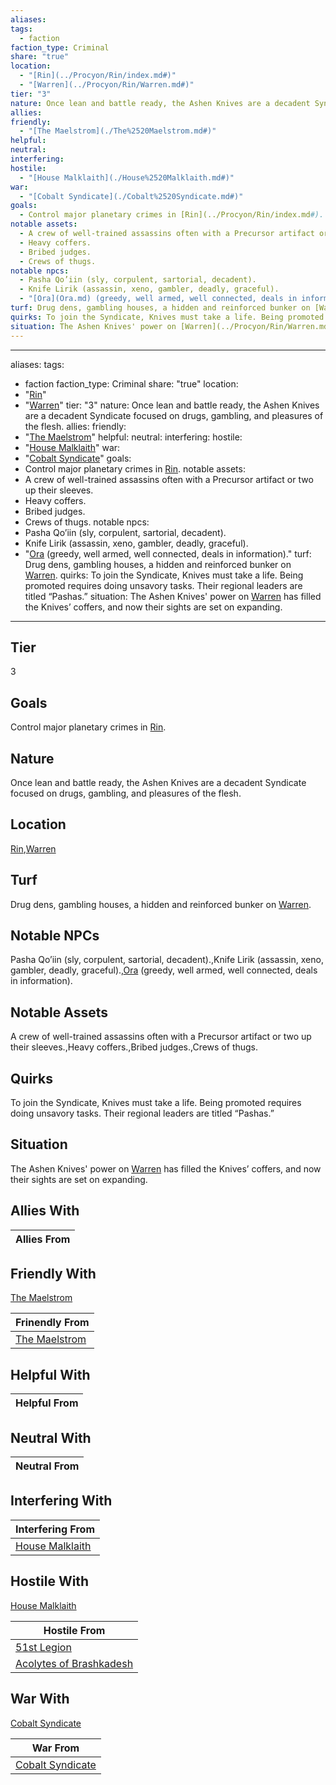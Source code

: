 ```yaml
---
aliases: 
tags:
  - faction
faction_type: Criminal
share: "true"
location:
  - "[Rin](../Procyon/Rin/index.md#)"
  - "[Warren](../Procyon/Rin/Warren.md#)"
tier: "3"
nature: Once lean and battle ready, the Ashen Knives are a decadent Syndicate focused on drugs, gambling, and pleasures of the flesh.
allies: 
friendly:
  - "[The Maelstrom](./The%2520Maelstrom.md#)"
helpful: 
neutral: 
interfering: 
hostile:
  - "[House Malklaith](./House%2520Malklaith.md#)"
war:
  - "[Cobalt Syndicate](./Cobalt%2520Syndicate.md#)"
goals:
  - Control major planetary crimes in [Rin](../Procyon/Rin/index.md#).
notable assets:
  - A crew of well-trained assassins often with a Precursor artifact or two up their sleeves.
  - Heavy coffers.
  - Bribed judges.
  - Crews of thugs.
notable npcs:
  - Pasha Qo’iin (sly, corpulent, sartorial, decadent).
  - Knife Lirik (assassin, xeno, gambler, deadly, graceful).
  - "[Ora](Ora.md) (greedy, well armed, well connected, deals in information)."
turf: Drug dens, gambling houses, a hidden and reinforced bunker on [Warren](../Procyon/Rin/Warren.md#).
quirks: To join the Syndicate, Knives must take a life. Being promoted requires doing unsavory tasks. Their regional leaders are titled “Pashas.”
situation: The Ashen Knives' power on [Warren](../Procyon/Rin/Warren.md#) has filled the Knives’ coffers, and now their sights are set on expanding.
---
```

---
aliases: 
tags:
  - faction
faction_type: Criminal
share: "true"
location:
  - "[Rin](../Procyon/Rin/index.md#)"
  - "[Warren](../Procyon/Rin/Warren.md#)"
tier: "3"
nature: Once lean and battle ready, the Ashen Knives are a decadent Syndicate focused on drugs, gambling, and pleasures of the flesh.
allies:
friendly:
- "[The Maelstrom](./The%2520Maelstrom.md#)"
helpful:
neutral:
interfering:
hostile:
- "[House Malklaith](./House%2520Malklaith.md#)"
war:
- "[Cobalt Syndicate](./Cobalt%2520Syndicate.md#)"
goals:
- Control major planetary crimes in [Rin](../Procyon/Rin/index.md#).
notable assets: 
- A crew of well-trained assassins often with a Precursor artifact or two up their sleeves.
- Heavy coffers.
- Bribed judges.
- Crews of thugs.
notable npcs:
- Pasha Qo’iin (sly, corpulent, sartorial, decadent).
- Knife Lirik (assassin, xeno, gambler, deadly, graceful).
- "[Ora](Ora.md) (greedy, well armed, well connected, deals in information)."
turf: Drug dens, gambling houses, a hidden and reinforced bunker on [Warren](../Procyon/Rin/Warren.md#).
quirks: To join the Syndicate, Knives must take a life. Being promoted requires doing unsavory tasks. Their regional leaders are titled “Pashas.”
situation: The Ashen Knives' power on [Warren](../Procyon/Rin/Warren.md#) has filled the Knives’ coffers, and now their sights are set on expanding.

---
## Tier

3

## Goals

Control major planetary crimes in [Rin](Procyon/Rin/Rin.md).

## Nature

Once lean and battle ready, the Ashen Knives are a decadent Syndicate focused on drugs, gambling, and pleasures of the flesh.

## Location

[Rin](../Procyon/Rin/index.md.md#.md#.md#.md#),[Warren](../Procyon/Rin/Warren.md.md#.md#.md#.md#.md#.md#)

## Turf

Drug dens, gambling houses, a hidden and reinforced bunker on [Warren](Procyon/Rin/Warren.md).

## Notable NPCs

Pasha Qo’iin (sly, corpulent, sartorial, decadent).,Knife Lirik (assassin, xeno, gambler, deadly, graceful).,[Ora](Ora.md) (greedy, well armed, well connected, deals in information).

## Notable Assets

A crew of well-trained assassins often with a Precursor artifact or two up their sleeves.,Heavy coffers.,Bribed judges.,Crews of thugs.

## Quirks

To join the Syndicate, Knives must take a life. Being promoted requires doing unsavory tasks. Their regional leaders are titled “Pashas.”

## Situation

The Ashen Knives' power on [Warren](Procyon/Rin/Warren.md) has filled the Knives’ coffers, and now their sights are set on expanding.

## Allies With



| Allies From |
| ----------- |


## Friendly With

[The Maelstrom](./The%2520Maelstrom.md.md#.md#)

| Frinendly From                               |
| -------------------------------------------- |
| [The Maelstrom](./The%2520Maelstrom.md.md#.md#) |


## Helpful With



| Helpful From |
| ------------ |


## Neutral With




| Neutral From |
| ------------ |



## Interfering With




| Interfering From                                 |
| ------------------------------------------------ |
| [House Malklaith](./House%2520Malklaith.md.md#.md#) |



## Hostile With

[House Malklaith](./House%2520Malklaith.md.md#.md#)


| Hostile From                                                     |
| ---------------------------------------------------------------- |
| [51st Legion](./51st%20Legion.md)                         |
| [Acolytes of Brashkadesh](./Acolytes%20of%20Brashkadesh.md) |



## War With

[Cobalt Syndicate](./Cobalt%2520Syndicate.md.md#.md#)

| War From                                           |
| -------------------------------------------------- |
| [Cobalt Syndicate](./Cobalt%2520Syndicate.md.md#.md#) |


